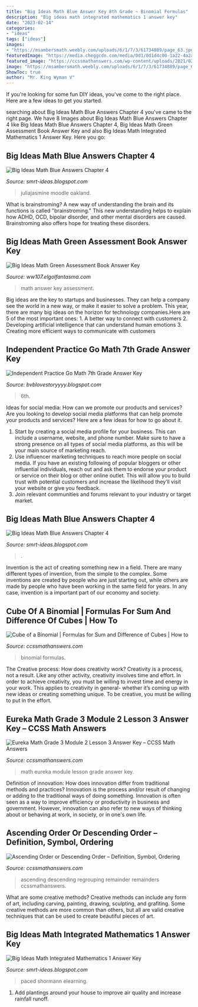 ```yaml
---
title: "Big Ideas Math Blue Answer Key 8th Grade ~ Binomial Formulas"
description: "Big ideas math integrated mathematics 1 answer key"
date: "2023-02-14"
categories:
- "ideas"
tags: ["ideas"]
images:
- "https://msambersmath.weebly.com/uploads/6/1/7/3/61734889/page_63.jpg"
featuredImage: "https://media.cheggcdn.com/media/0d1/0d1d4c00-1a22-4a2a-b9a0-cb677054ee1b/image.png"
featured_image: "https://ccssmathanswers.com/wp-content/uploads/2021/02/Ascending-Order-or-Descending-Order.png"
image: "https://msambersmath.weebly.com/uploads/6/1/7/3/61734889/page_63.jpg"
ShowToc: true
author: "Mr. King Wyman V"
---
```



If you're looking for some fun DIY ideas, you've come to the right place. Here are a few ideas to get you started.

	

		
searching about Big Ideas Math Blue Answers Chapter 4 you've came to the right page. We have 8 Images about Big Ideas Math Blue Answers Chapter 4 like Big Ideas Math Blue Answers Chapter 4, Big Ideas Math Green Assessment Book Answer Key and also Big Ideas Math Integrated Mathematics 1 Answer Key. Here you go:
		
    
## Big Ideas Math Blue Answers Chapter 4

<img loading=lazy src="https://moodle.oakland.k12.mi.us/clarenceville/pluginfile.php/54840/mod_folder/content/0/Ch 4 Practice Test Answers p1.JPG?forcedownload=1" onerror="this.onerror=null;this.src='https://tse3.mm.bing.net/th?id=OIP.hRDYEutzzQqLppr_jCK-xwHaJ4&amp;pid=15.1';" alt="Big Ideas Math Blue Answers Chapter 4">

_Source: smrt-ideas.blogspot.com_

>juliajasmine moodle oakland. 

	

What is brainstroming?
A new way of understanding the brain and its functions is called "brainstroming." This new understanding helps to explain how ADHD, OCD, bipolar disorder, and other mental disorders are caused. Brainstroming also offers hope for treating these disorders.

    
## Big Ideas Math Green Assessment Book Answer Key

<img loading=lazy src="http://cameronh726.weebly.com/uploads/2/3/3/7/23375714/1386857623.png" onerror="this.onerror=null;this.src='https://tse4.mm.bing.net/th?id=OIP.mVe490_6Bs1wvS6cyQeCvAHaKZ&amp;pid=15.1';" alt="Big Ideas Math Green Assessment Book Answer Key">

_Source: ww107.elgolfantasma.com_

>math answer key assessment. 

	

Big ideas are the key to startups and businesses. They can help a company see the world in a new way, or make it easier to solve a problem. This year, there are many big ideas on the horizon for technology companies.Here are 5 of the most important ones: 1. A better way to connect with customers 2. Developing artificial intelligence that can understand human emotions 3. Creating more efficient ways to communicate with customers 
    
## Independent Practice Go Math 7th Grade Answer Key

<img loading=lazy src="https://msambersmath.weebly.com/uploads/6/1/7/3/61734889/page_63.jpg" onerror="this.onerror=null;this.src='https://tse3.mm.bing.net/th?id=OIP.S1Lke2Z0alO4tHoyEde7JQHaFj&amp;pid=15.1';" alt="Independent Practice Go Math 7th Grade Answer Key">

_Source: bvblovestoryyyy.blogspot.com_

>6th. 

	

Ideas for social media: How can we promote our products and services?
Are you looking to develop social media platforms that can help promote your products and services? Here are a few ideas for how to go about it. 
1. Start by creating a social media profile for your business. This can include a username, website, and phone number. Make sure to have a strong presence on all types of social media platforms, as this will be your main source of marketing reach. 
2. Use influencer marketing techniques to reach more people on social media. If you have an existing following of popular bloggers or other influential individuals, reach out and ask them to endorse your product or service on their blog or other online outlet. This will allow you to build trust with potential customers and increase the likelihood they’ll visit your website or give you feedback. 
3. Join relevant communities and forums relevant to your industry or target market.

    
## Big Ideas Math Blue Answers Chapter 4

<img loading=lazy src="https://media.cheggcdn.com/media/0d1/0d1d4c00-1a22-4a2a-b9a0-cb677054ee1b/image.png" onerror="this.onerror=null;this.src='https://tse2.mm.bing.net/th?id=OIP.epdY2eT6nNIhH55MZPaZIQHaJ4&amp;pid=15.1';" alt="Big Ideas Math Blue Answers Chapter 4">

_Source: smrt-ideas.blogspot.com_

>. 

	

Invention is the act of creating something new in a field. There are many different types of invention, from the simple to the complex. Some inventions are created by people who are just starting out, while others are made by people who have been working in the same field for years. In any case, invention is a important part of our economy and society.

    
## Cube Of A Binomial | Formulas For Sum And Difference Of Cubes | How To

<img loading=lazy src="https://ccssmathanswers.com/wp-content/uploads/2021/02/Cube-of-a-Binomial.png" onerror="this.onerror=null;this.src='https://tse3.mm.bing.net/th?id=OIP.omq73EQ1AHNlubJm3JGYbgHaEK&amp;pid=15.1';" alt="Cube of a Binomial | Formulas for Sum and Difference of Cubes | How to">

_Source: ccssmathanswers.com_

>binomial formulas. 

	

The Creative process: How does creativity work?
Creativity is a process, not a result. Like any other activity, creativity involves time and effort. In order to achieve creativity, you must be willing to invest time and energy in your work. This applies to creativity in general- whether it’s coming up with new ideas or creating something unique. To be creative, you must be willing to put in the effort.

    
## Eureka Math Grade 3 Module 2 Lesson 3 Answer Key – CCSS Math Answers

<img loading=lazy src="https://ccssmathanswers.com/wp-content/uploads/2021/03/Eureka-Math-Grade-3-Module-2-Lesson-3-Problem-Set-Answer-Key-1.png" onerror="this.onerror=null;this.src='https://tse2.mm.bing.net/th?id=OIP.nwET6H6Yz8LSHzUWTLilDAHaDN&amp;pid=15.1';" alt="Eureka Math Grade 3 Module 2 Lesson 3 Answer Key – CCSS Math Answers">

_Source: ccssmathanswers.com_

>math eureka module lesson grade answer key. 

	

Definition of innovation: How does innovation differ from traditional methods and practices?
Innovation is the process and/or result of changing or adding to the traditional ways of doing something. Innovation is often seen as a way to improve efficiency or productivity in business and government. However, innovation can also refer to new ways of thinking about or behaving at work, in society, or in one's own life.

    
## Ascending Order Or Descending Order – Definition, Symbol, Ordering

<img loading=lazy src="https://ccssmathanswers.com/wp-content/uploads/2021/02/Ascending-Order-or-Descending-Order.png" onerror="this.onerror=null;this.src='https://tse3.mm.bing.net/th?id=OIP.gSWJBdEpiR4AVG5sTWNlvQHaEK&amp;pid=15.1';" alt="Ascending Order or Descending Order – Definition, Symbol, Ordering">

_Source: ccssmathanswers.com_

>ascending descending regrouping remainder remainders ccssmathanswers. 

	

What are some creative methods?
Creative methods can include any form of art, including carving, painting, drawing, sculpting, and grafiting. Some creative methods are more common than others, but all are valid creative techniques that can be used to create beautiful pieces of art.

    
## Big Ideas Math Integrated Mathematics 1 Answer Key

<img loading=lazy src="https://cdn2.bigcommerce.com/server3300/a78f1/product_images/uploaded_images/2018-shm-el-assignment-page.png" onerror="this.onerror=null;this.src='https://tse3.mm.bing.net/th?id=OIP.ZSv0xCCx0a3DwtsQwLq3IQHaFq&amp;pid=15.1';" alt="Big Ideas Math Integrated Mathematics 1 Answer Key">

_Source: smrt-ideas.blogspot.com_

>paced shormann elearning. 

	

1. Add plantings around your house to improve air quality and increase rainfall runoff.

